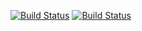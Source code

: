 [![Build Status](https://travis-ci.org/dermoritz/imageservice.svg?branch=master)](https://travis-ci.org/dermoritz/imageservice)
[![Build Status](https://travis-ci.org/dermoritz/imageservice.svg?branch=develop)](https://travis-ci.org/dermoritz/imageservice)
